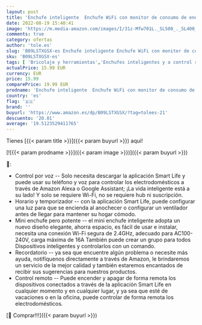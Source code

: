 ```yaml
---
layout: post
title: 'Enchufe inteligente  Enchufe WiFi con monitor de consumo de energía  compatible con Alexa y Google Home  enchufe Alexa con control remoto y función de temporizador 16A'
date: 2022-08-19 15:40:41
image: 'https://m.media-amazon.com/images/I/31z-Mfw701L._SL500_._SL400_.jpg'
comments: true
category: ofertas
author: 'tole.es'
slug: 'B09LSTXGSX-es Enchufe inteligente Enchufe WiFi con monitor de consumo de...'
sku: 'B09LSTXGSX-es'
tags: [ 'Bricolaje y herramientas','Enchufes inteligentes y a control remoto','Enchufes y accesorios','Instalación eléctrica','alexa','enchufe','google','home','inteligente','🇪🇸', ]
actualPrice: 15.99 EUR
currency: EUR
price: 15.99
comparePrice: 19.99 EUR
prodname: 'Enchufe inteligente  Enchufe WiFi con monitor de consumo de energía  compatible con Alexa y Google Home  enchufe Alexa con control remoto y función de temporizador 16A'
country: 'es'
flag: '🇪🇸'
brand: ''
buyurl: 'https://www.amazon.es/dp/B09LSTXGSX/?tag=tolees-21'
descuento: '20.01'
average: '19.5123529411765'
---
```


Tienes [{{< param title >}}]({{< param buyurl >}}) aqui!

[![{{< param prodname >}}]({{< param image >}})]({{< param buyurl >}})

🔎:

- Control por voz -- Solo necesita descargar la aplicación Smart Life y puede usar su teléfono y voz para controlar los electrodomésticos a través de Amazon Alexa o Google Assistant; ¡La vida inteligente está a su lado! Y solo se requiere Wi-Fi, no se requiere hub ni suscripción.
- Horario y temporizador -- con la aplicación Smart Life, puede configurar una luz para que se encienda al anochecer o configurar un ventilador antes de llegar para mantener su hogar cómodo.
- Mini enchufe pero potente -- el mini enchufe inteligente adopta un nuevo diseño elegante, ahorra espacio, es fácil de usar e instalar, necesita una conexión Wi-Fi segura de 2.4GHz, adecuado para AC100-240V, carga máxima de 16A También puede crear un grupo para todos Dispositivos inteligentes y controlarlos con un comando.
- Recordatorio -- ya sea que encuentre algún problema o necesite más ayuda, notifíquenos directamente a través de Amazon, le brindaremos un servicio de la mejor calidad y también estaremos encantados de recibir sus sugerencias para nuestros productos.
- Control remoto -- Puede encender y apagar de forma remota los dispositivos conectados a través de la aplicación Smart Life en cualquier momento y en cualquier lugar, y ya sea que esté de vacaciones o en la oficina, puede controlar de forma remota los electrodomésticos.

[🛒 Comprar!!!]({{< param buyurl >}})
